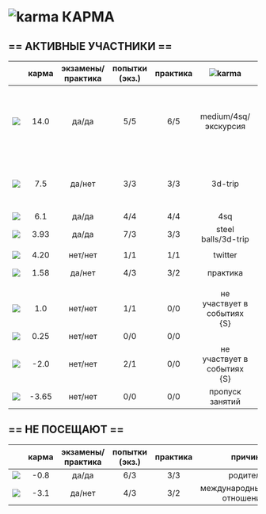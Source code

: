  ![karma](https://github.com/soda-io/Hacks-and-Tips/blob/master/img/Karma/Karma_V3.png?raw=10) КАРМА
===
  
## == АКТИВНЫЕ УЧАСТНИКИ ==
  
|                                                                                                    |     карма     | экзамены/практика |  попытки (экз.) | практика |     ![karma](https://github.com/soda-io/Hacks-and-Tips/blob/master/img/Karma/Karma_V3.png?raw=10)    |   бейджи    |
|----------------------------------------------------------------------------------------------------|:-------------:|:-----------------:|:---------------:|:--------:|:--------:|--------------:|
| [![](https://avatars1.githubusercontent.com/u/4226210?s=40)](https://github.com/SherozKarimov)     |   14.0       |        да/да      |       5/5       |   6/5    |  medium/4sq/экскурсия   |![photo](../img/bages/exams.png) ![photo](https://github.com/soda-io/Hacks-and-Tips/blob/master/img/bages/praktika.png) ![photo](https://github.com/soda-io/Hacks-and-Tips/blob/master/img/bages/Foursquare.png) ![photo](https://github.com/soda-io/Hacks-and-Tips/blob/master/img/bages/Github.png) ![photo](https://github.com/soda-io/Hacks-and-Tips/blob/master/img/bages/Medium.png) ![photo](https://github.com/soda-io/Hacks-and-Tips/blob/master/img/bages/Terminal.png) ![photo](https://github.com/soda-io/Hacks-and-Tips/blob/master/img/bages/Twitter.png)    |
| [![](https://avatars0.githubusercontent.com/u/3833771?s=40)](https://github.com/PavelShalaginov)   |   7.5    |        да/нет     |       3/3       |   3/3    |  3d-trip       |![photo](https://github.com/soda-io/Hacks-and-Tips/blob/master/img/bages/exams.png) ![photo](https://github.com/soda-io/Hacks-and-Tips/blob/master/img/bages/praktika.png)  ![photo](https://github.com/soda-io/Hacks-and-Tips/blob/master/img/bages/Github.png)  ![photo](https://github.com/soda-io/Hacks-and-Tips/blob/master/img/bages/Terminal.png) ![photo](https://github.com/soda-io/Hacks-and-Tips/blob/master/img/bages/Twitter.png)     |
| [![](https://avatars2.githubusercontent.com/u/3838734?s=40)](https://github.com/MaximLoguncov)     |   6.1        |        да/да      |       4/4       |   4/4    | 4sq |       |![photo](https://github.com/soda-io/Hacks-and-Tips/blob/master/img/bages/exams.png) ![photo](https://github.com/soda-io/Hacks-and-Tips/blob/master/img/bages/praktika.png)  ![photo](https://github.com/soda-io/Hacks-and-Tips/blob/master/img/bages/Foursquare.png) ![photo](https://github.com/soda-io/Hacks-and-Tips/blob/master/img/bages/Github.png)  ![photo](https://github.com/soda-io/Hacks-and-Tips/blob/master/img/bages/Terminal.png) ![photo](https://github.com/soda-io/Hacks-and-Tips/blob/master/img/bages/Twitter.png)   |
| [![](https://avatars2.githubusercontent.com/u/5991448?s=40)](https://github.com/DmitryShiukaev)    |   3.93        |        да/да      |       7/3       |   3/3    | steel balls/3d-trip |       |![photo](https://github.com/soda-io/Hacks-and-Tips/blob/master/img/bages/exams.png) ![photo](https://github.com/soda-io/Hacks-and-Tips/blob/master/img/bages/praktika.png)  ![photo](https://github.com/soda-io/Hacks-and-Tips/blob/master/img/bages/Github.png)  ![photo](https://github.com/soda-io/Hacks-and-Tips/blob/master/img/bages/Terminal.png) ![photo](https://github.com/soda-io/Hacks-and-Tips/blob/master/img/bages/Twitter.png)      |
                   |                 |          |               |       |
| [![](https://avatars2.githubusercontent.com/u/6639503?s=40)](https://github.com/leonidprokopovich) |   4.20   |        нет/нет    |       1/1       |   1/1    |  twitter | ![photo](https://github.com/soda-io/Hacks-and-Tips/blob/master/img/bages/Twitter.png)       |
| [![](https://avatars1.githubusercontent.com/u/6498865?s=40)](https://github.com/MishaRubnicov)     |   1.58   |        да/нет     |       4/3       |   3/2    |  практика     | ![photo](https://github.com/soda-io/Hacks-and-Tips/blob/master/img/bages/Twitter.png) ![photo](https://github.com/soda-io/Hacks-and-Tips/blob/master/img/bages/Github.png)      |
|                                                                                                    |               |                   |                 |          |               |       |
| [![](https://avatars0.githubusercontent.com/u/6568321?s=40)](https://github.com/TanyaPetrova)      |  1.0   |        нет/нет    |       1/1       |   0/0    |  не участвует в событиях {S} |       |
| [![](https://avatars0.githubusercontent.com/u/6037393?s=40)](https://github.com/VictorPetukhov)    |   0.25 |        нет/нет    |       0/0       |   0/0    |  |       |
| [![](https://avatars2.githubusercontent.com/u/6450286?s=40)](https://github.com/NikitaGolub)       |  -2.0   |        нет/нет    |       2/1       |   0/0    |  не участвует в событиях {S} |       |
| [![](https://avatars0.githubusercontent.com/u/6639543?s=40)](https://github.com/EgorDergaew)       |  -3.65 |        нет/нет    |       0/0       |   0/0    | пропуск занятий |       |
  
  
  
  
## == НЕ ПОСЕЩАЮТ ==
  
|                                                                                                    |     карма     | экзамены/практика |  попытки (экз.) | практика | причина    |
|----------------------------------------------------------------------------------------------------|:-------------:|:-----------------:|:---------------:|:--------:|--------------:|
| [![](https://avatars3.githubusercontent.com/u/4639509?s=40)](https://github.com/ArtemKvadzba)      |  -0.8        |        да/да      |       6/3       |   3/3    |   родители    |
| [![](https://avatars1.githubusercontent.com/u/6061182?s=40)](https://github.com/GeorgeOvchinnikov) |  -3.1        |        да/нет     |       4/3       |   3/2    |    международные отношения     |
